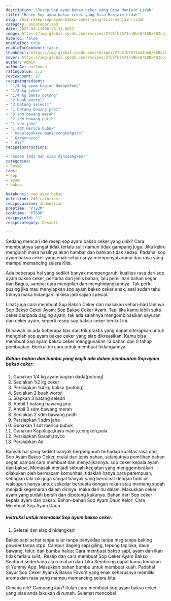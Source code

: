 ```yaml
---
description: "Resep Sop ayam bakso ceker yang Bisa Manjain Lidah"
title: "Resep Sop ayam bakso ceker yang Bisa Manjain Lidah"
slug: 2612-resep-sop-ayam-bakso-ceker-yang-bisa-manjain-lidah
category: Uncategorized
date: 2022-04-11T08:28:31.602Z
image: https://img-global.cpcdn.com/recipes/2fd5fb7673aa9be8/680x482cq70/sop-ayam-bakso-ceker-foto-resep-utama.jpg
hideToc: false
enableToc: true
enableTocContent: false
thumbnail: https://img-global.cpcdn.com/recipes/2fd5fb7673aa9be8/680x482cq70/sop-ayam-bakso-ceker-foto-resep-utama.jpg
cover: https://img-global.cpcdn.com/recipes/2fd5fb7673aa9be8/680x482cq70/sop-ayam-bakso-ceker-foto-resep-utama.jpg
author: Admin
authorAv: notfound
ratingvalue: 3.2
reviewcount: 17
recipeingredient:
- "1/4 kg ayam bagian dadapotong"
- "1/2 kg ceker"
- "1/4 kg bakso potong"
- "2 buah wortel"
- "3 batang seledri"
- "1 batang bawang prai"
- "3 sdm bawang merah"
- "2 sdm bawang putih"
- "1 sdm jahe"
- "1 sdt merica bubuk"
- " Kapulagakayu maniscengkehpala"
- " Garamroyco"
- " Air"
recipeinstructions:

- "Sudah jadi dan siap dihidangkan!"
categories:
- Resep
tags:
- sop
- ayam
- bakso

katakunci: sop ayam bakso 
nutrition: 249 calories
recipecuisine: Indonesian
preptime: "PT22M"
cooktime: "PT59M"
recipeyield: "1"
recipecategory: Dessert

---
```





Sedang mencari ide resep sop ayam bakso ceker yang unik? Cara membuatnya sangat tidak terlalu sulit namun tidak gampang juga. Jika keliru mengolah maka hasilnya akan hambar dan bahkan tidak sedap. Padahal sop ayam bakso ceker yang enak seharusnya mempunyai aroma dan rasa yang mampu memancing selera Kita.





Ada beberapa hal yang sedikit banyak mempengaruhi kualitas rasa dari sop ayam bakso ceker, pertama dari jenis bahan, lalu pemilihan bahan segar dan Bagus, sampai cara mengolah dan menghidangkannya. Tak perlu pusing jika mau menyiapkan sop ayam bakso ceker enak,      asal sudah tahu triknya maka hidangan ini bisa jadi sajian spesial.














Lihat juga cara membuat Sup Bakso Ceker dan masakan sehari-hari lainnya. Sop Bakso Ceker Ayam; Sop Bakso Ceker Ayam. Tapi jika kamu lebih suka ceker daripada daging ayam, tak ada salahnya mengombinasikan sayuran dan ceker ayam, seperti resep sop bakso ceker berikut ini.






Di bawah ini ada beberapa tips dan trik praktis yang dapat diterapkan untuk mengolah sop ayam bakso ceker yang siap dikreasikan. Kamu bisa membuat Sop ayam bakso ceker menggunakan 13 bahan dan 0 tahap pembuatan. Berikut ini cara untuk membuat hidangannya.

<!--inarticleads1-->

##### Bahan-bahan dan bumbu yang wajib ada dalam pembuatan Sop ayam bakso ceker:

1. Gunakan 1/4 kg ayam bagian dada(potong)
1. Sediakan 1/2 kg ceker
1. Persiapkan 1/4 kg bakso (potong)
1. Sediakan 2 buah wortel
1. Siapkan 3 batang seledri
1. Ambil 1 batang bawang prai
1. Ambil 3 sdm bawang merah
1. Sediakan 2 sdm bawang putih
1. Persiapkan 1 sdm jahe
1. Gunakan 1 sdt merica bubuk
1. Gunakan  Kapulaga,kayu manis,cengkeh,pala
1. Persiapkan  Garam,royco
1. Persiapkan  Air


Banyak hal yang sedikit banyak berpengaruh terhadap kualitas rasa dari Sop Ayam Bakso Ceker, mulai dari jenis bahan, selanjutnya pemilihan bahan segar, sampai cara membuat dan menyajikannya. sop ceker kepala ayam dan bakso, Memasak menjadi sebuah kegiatan yang menggembirakan dilakukan oleh bermacam komunitas. tidaklah hanya para perempuan, sebagian laki laki juga sangat banyak yang berminat dengan hobi ini. walaupun hanya untuk sekedar berpesta dengan rekan atau memang sudah menjadi kegemaran dalam dirinya. maka dari itu dalam. Masukkan ceker ayam yang sudah bersih dan dipotong kukunya. Bahan dari Sop ceker kepala ayam dan bakso. Bahan-bahan Sop Ayam Daun Kelor; Cara Membuat Sop Ayam Daun. 

<!--inarticleads2-->

##### Instruksi untuk memasak Sop ayam bakso ceker:


1. Selesai dan siap dihidangkan!

Bakso sapi sehat tanpa telur tanpa penyedap tanpa msg tanpa baking powder tanpa stpp. Campur daging sapi giling, tepung tapioka, daun bawang, telur, dan bumbu halus; Cara membuat bakso sapi, ayam dan ikan tidak terlalu sulit,. Resep dan cara membuat Sop Ceker Ayam Bakso Seafood sederhana ala rumahan dari Tika Sembiring dapat kamu temukan di Yummy App. Masukkan bahan bumbu untuk membuat kuah. Padahal Sayur Sop Ceker Ayam &amp; Bakso Favorit yang enak seharusnya memiliki aroma dan rasa yang mampu memancing selera kita. 

Gimana nih? Gampang kan? Itulah cara membuat sop ayam bakso ceker yang bisa anda lakukan di rumah. Selamat mencoba!

